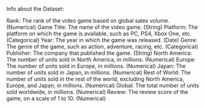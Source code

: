 Info about the Dataset:

Rank: The rank of the video game based on global sales volume. (Numerical)
Game Title: The name of the video game. (String)
Platform: The platform on which the game is available, such as PC, PS4, Xbox One, etc. (Categorical)
Year: The year in which the game was released. (Date)
Genre: The genre of the game, such as action, adventure, racing, etc. (Categorical)
Publisher: The company that published the game. (String)
North America: The number of units sold in North America, in millions. (Numerical)
Europe: The number of units sold in Europe, in millions. (Numerical)
Japan: The number of units sold in Japan, in millions. (Numerical)
Rest of World: The number of units sold in the rest of the world, excluding North America, Europe, and Japan, in millions. (Numerical)
Global: The total number of units sold worldwide, in millions. (Numerical)
Review: The review score of the game, on a scale of 1 to 10. (Numerical)

